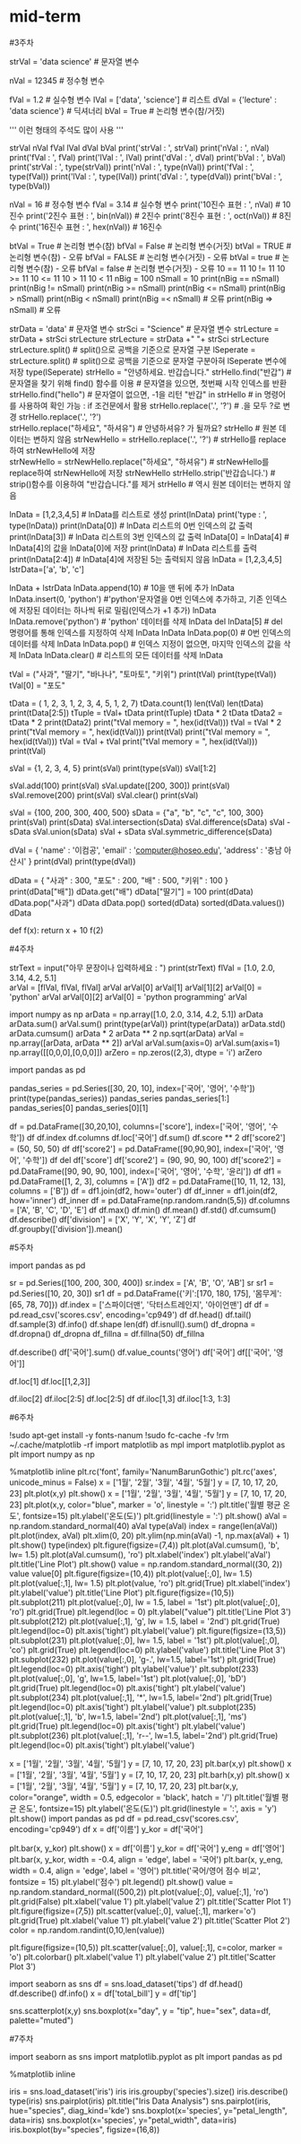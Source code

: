 # mid-term
#3주차

strVal = 'data science'               # 문자열 변수

nVal = 12345                          # 정수형 변수

fVal = 1.2                            # 실수형 변수
lVal = ['data', 'science']            # 리스트
dVal = {'lecture' : 'data science'}   # 딕셔너리
bVal = True                           # 논리형 변수(참/거짓)


''' 
이런 형태의 주석도 많이 사용
'''

strVal
nVal
fVal
lVal
dVal
bVal
print('strVal : ', strVal)
print('nVal : ', nVal)
print('fVal : ', fVal)
print('lVal : ', lVal)
print('dVal : ', dVal)
print('bVal : ', bVal)
print('strVal : ', type(strVal))
print('nVal : ', type(nVal))
print('fVal : ', type(fVal))
print('lVal : ', type(lVal))
print('dVal : ', type(dVal))
print('bVal : ', type(bVal))

nVal = 16                          # 정수형 변수
fVal = 3.14                        # 실수형 변수
print('10진수 표현 : ', nVal)       # 10진수
print('2진수 표현 : ', bin(nVal))  # 2진수
print('8진수 표현 : ', oct(nVal))  # 8진수
print('16진수 표현 : ', hex(nVal))  # 16진수

btVal = True                           # 논리형 변수(참)
bfVal = False                          # 논리형 변수(거짓)
btVal = TRUE                          # 논리형 변수(참) - 오류
bfVal = FALSE                          # 논리형 변수(거짓) - 오류
btVal = true                          # 논리형 변수(참) - 오류
bfVal = false                          # 논리형 변수(거짓) - 오류
10 == 11
10 != 11
10 >= 11
10 <= 11
10 > 11
10 < 11
nBig = 100
nSmall = 10
print(nBig == nSmall)
print(nBig != nSmall)
print(nBig >= nSmall)
print(nBig <= nSmall)
print(nBig > nSmall)
print(nBig < nSmall)
print(nBig =< nSmall)     # 오류
print(nBig => nSmall)     # 오류

strData = 'data'               # 문자열 변수
strSci = "Science"             # 문자열 변수
strLecture = strData + strSci
strLecture
strLecture = strData +" "+ strSci
strLecture
strLecture.split()              # split()으로 공백을 기준으로 문자열 구분
lSeperate = strLecture.split() # split()으로 공백을 기준으로 문자열 구분아혀 lSeperate 변수에 저장
type(lSeperate)
strHello = "안녕하세요. 반갑습니다."
strHello.find("반갑")       # 문자열을 찾기 위해 find() 함수를 이용
                            # 문자열을 있으면, 첫번째 시작 인덱스를 반환
strHello.find("hello")    # 문자열이 없으면, -1을 리턴
"반갑" in strHello          # in 명령어를 사용하여 확인 가능 : if 조건문에서 활용
strHello.replace('.', '?')    # .을 모두 ?로 변경
strHello.replace('.', '?')                  
strHello.replace("하세요", "하셔유")       # 안녕하셔유? 가 될까요?
strHello                      # 원본 데이터는 변하지 않음
strNewHello = strHello.replace('.', '?')                    # strHello를 replace하여 strNewHello에 저장   
strNewHello = strNewHello.replace("하세요", "하셔유")       # strNewHello를 replace하여 strNewHello에 저장
strNewHello
strHello.strip('반갑습니다.')    # strip()함수를 이용하여 "반갑습니다."를 제거
strHello                    # 역시 원본 데이터는 변하지 않음

lnData = [1,2,3,4,5]     # lnData를 리스트로 생성
print(lnData)
print('type : ', type(lnData))
print(lnData[0])    # lnData 리스트의 0번 인덱스의 값 출력
print(lnData[3])    # lnData 리스트의 3번 인덱스의 값 출력
lnData[0] = lnData[4]   # lnData[4]의 값을 lnData[0]에 저장
print(lnData)           # lnData 리스트를 출력
print(lnData[2:4])      # lnData[4]에 저장된 5는 출력되지 않음
lnData = [1,2,3,4,5]
lstrData=['a', 'b', 'c']

lnData + lstrData
lnData.append(10)   # 10을 맨 뒤에 추가
lnData
lnData.insert(0, 'python')  #'python'문자열을 0번 인덱스에 추가하고, 기존 인덱스에 저장된 데이터는 하나씩 뒤로 밀림(인덱스가 +1 추가)
lnData
lnData.remove('python')     # 'python' 데이터를 삭제
lnData
del lnData[5]              # del 명령어를 통해 인덱스를 지정하여 삭제
lnData
lnData
lnData.pop(0)     # 0번 인덱스의 데이터를 삭제
lnData
lnData.pop()     # 인덱스 지정이 없으면, 마지막 인덱스의 값을 삭제
lnData
lnData.clear()  # 리스트의 모든 데이터를 삭제
lnData

tVal = ("사과", "딸기", "바나나", "토마토", "키위")
print(tVal)
print(type(tVal))
tVal[0] = "포도"

tData = ( 1, 2, 3, 1, 2, 3, 4, 5, 1, 2, 7)
tData.count(1)
len(tVal)
len(tData)
print(tData[2:5])
tTuple = tVal+ tData
print(tTuple)
tData * 2
tData
tData2 = tData * 2
print(tData2)
print("tVal memory = ", hex(id(tVal)))
tVal = tVal * 2
print("tVal memory = ", hex(id(tVal)))
print(tVal)
print("tVal memory = ", hex(id(tVal)))
tVal = tVal + tVal
print("tVal memory = ", hex(id(tVal)))
print(tVal)

sVal = {1, 2, 3, 4, 5}
print(sVal)
print(type(sVal))
sVal[1:2]

sVal.add(100)
print(sVal)
sVal.update([200, 300])
print(sVal)
sVal.remove(200)
print(sVal)
sVal.clear()
print(sVal)

sVal = {100, 200, 300, 400, 500}
sData = {"a", "b", "c", "c", 100, 300}
print(sVal)
print(sData)
sVal.intersection(sData)
sVal.difference(sData)
sVal - sData
sVal.union(sData)
sVal + sData
sVal.symmetric_difference(sData)

dVal = {
    'name' : '이컴공',
    'email' : 'computer@hoseo.edu',
    'address' : '충남 아산시'
}
print(dVal)
print(type(dVal))

dData = {
    "사과" : 300, 
    "포도" : 200, 
    "배" : 500,
    "키위" : 100
}
print(dData["배"])
dData.get("배")
dData["딸기"] = 100
print(dData)
dData.pop("사과")
dData
dData.pop()
sorted(dData)
sorted(dData.values())
dData

def f(x):
  return x + 10
f(2)

#4주차

strText = input("아무 문장이나 입력하세요 : ")
print(strText)
flVal = [1.0, 2.0, 3.14, 4.2, 5.1]  
arVal = [flVal, flVal, flVal]
arVal
arVal[0]
arVal[1]
arVal[1][2]
arVal[0] = 'python'
arVal
arVal[0][2]
arVal[0] = 'python programming'
arVal

import numpy as np
arData = np.array([1.0, 2.0, 3.14, 4.2, 5.1])
arData
arData.sum()
arVal.sum()
print(type(arVal))
print(type(arData))
arData.std()
arData.cumsum()
arData * 2
arData ** 2
np.sqrt(arData)
arVal = np.array([arData, arData ** 2])
arVal
arVal.sum(axis=0)
arVal.sum(axis=1)
np.array([[0,0,0],[0,0,0]])
arZero = np.zeros((2,3), dtype = 'i') 
arZero

import pandas as pd

pandas_series = pd.Series([30, 20, 10], index=['국어', '영어', '수학'])
print(type(pandas_series))
pandas_series
pandas_series[1:]
pandas_series[0]
pandas_series[0][1]

df = pd.DataFrame([30,20,10], columns=['score'], index=['국어', '영어', '수학'])
df
df.index
df.columns
df.loc['국어'] 
df.sum()
df.score ** 2
df['score2'] = (50, 50, 50)
df
df['score2'] = pd.DataFrame([90,90,90], index=['국어', '영어', '수학'])
df
del df['score']
df['score2'] = (90, 90, 90, 100)
df['score2'] = pd.DataFrame([90, 90, 90, 100], index=['국어', '영어', '수학', '윤리'])
df
df1 = pd.DataFrame([1, 2, 3], columns = ['A'])
df2 = pd.DataFrame([10, 11, 12, 13], columns = ['B'])
df = df1.join(df2, how='outer')
df
df_inner = df1.join(df2, how='inner')
df_inner
df = pd.DataFrame(np.random.randn(5,5))
df.columns = ['A', 'B', 'C', 'D', 'E']
df
df.max()
df.min()
df.mean()
df.std()
df.cumsum()
df.describe()
df['division'] = ['X', 'Y', 'X', 'Y', 'Z']
df
df.groupby(['division']).mean()

#5주차

import pandas as pd

sr = pd.Series([100, 200, 300, 400])
sr.index = ['A', 'B', 'O', 'AB']
sr
sr1 = pd.Series([10, 20, 30])
sr1
df = pd.DataFrame({'키':[170, 180, 175], '몸무게':[65, 78, 70]})
df.index = ['스파이더맨', '닥터스트레인지', '아이언맨']
df
df = pd.read_csv('scores.csv', encoding='cp949')
df
df.head()
df.tail()
df.sample(3)
df.info()
df.shape
len(df)
df.isnull().sum()
df_dropna = df.dropna()
df_dropna
df_fillna = df.fillna(50)
df_fillna

df.describe()
df['국어'].sum()
df.value_counts('영어')
df['국어']
df[['국어', '영어']]

df.loc[1]
df.loc[[1,2,3]]

df.iloc[2]
df.iloc[2:5]
df.loc[2:5]
df
df.iloc[1,3]
df.iloc[1:3, 1:3]

#6주차

!sudo apt-get install -y fonts-nanum
!sudo fc-cache -fv
!rm ~/.cache/matplotlib -rf
import matplotlib as mpl
import matplotlib.pyplot as plt
import numpy as np

%matplotlib inline
plt.rc('font', family='NanumBarunGothic')
plt.rc('axes', unicode_minus = False)
x = ['1월', '2월', '3월', '4월', '5월']
y = [7, 10, 17, 20, 23]
plt.plot(x,y)
plt.show()
x = ['1월', '2월', '3월', '4월', '5월']
y = [7, 10, 17, 20, 23]
plt.plot(x,y, color="blue", marker = 'o', linestyle = ':')
plt.title('월별 평균 온도', fontsize=15)
plt.ylabel('온도(도)')
plt.grid(linestyle = ':')
plt.show()
aVal = np.random.standard_normal(40)
aVal
type(aVal)
index = range(len(aVal))
plt.plot(index, aVal)
plt.xlim(0, 20)
plt.ylim(np.min(aVal) -1, np.max(aVal) + 1)
plt.show()
type(index)
plt.figure(figsize=(7,4))
plt.plot(aVal.cumsum(), 'b', lw= 1.5)
plt.plot(aVal.cumsum(), 'ro')
plt.xlabel('index')
plt.ylabel('aVal')
plt.title('Line Plot')
plt.show()
value = np.random.standard_normal((30, 2))
value
value[0]
plt.figure(figsize=(10,4))
plt.plot(value[:,0], lw= 1.5)
plt.plot(value[:,1], lw= 1.5)
plt.plot(value, 'ro')
plt.grid(True)
plt.xlabel('index')
plt.ylabel('value')
plt.title('Line Plot')
plt.figure(figsize=(10,5))
plt.subplot(211)
plt.plot(value[:,0], lw = 1.5, label = '1st')
plt.plot(value[:,0], 'ro')
plt.grid(True)
plt.legend(loc = 0)
plt.ylabel("value")
plt.title('Line Plot 3')
plt.subplot(212)
plt.plot(value[:,1], 'g', lw = 1.5, label = '2nd')
plt.grid(True)
plt.legend(loc=0)
plt.axis('tight')
plt.ylabel('value')
plt.figure(figsize=(13,5))
plt.subplot(231)
plt.plot(value[:,0], lw= 1.5, label = '1st')
plt.plot(value[:,0], 'co')
plt.grid(True)
plt.legend(loc=0)
plt.ylabel('value')
plt.title('Line Plot 3')
plt.subplot(232)
plt.plot(value[:,0], 'g-.', lw=1.5, label='1st')
plt.grid(True)
plt.legend(loc=0)
plt.axis('tight')
plt.ylabel('value')'
plt.subplot(233)
plt.plot(value[:,0], 'g', lw=1.5, label='1st')
plt.plot(value[:,0], 'bD')
plt.grid(True)
plt.legend(loc=0)
plt.axis('tight')
plt.ylabel('value')
plt.subplot(234)
plt.plot(value[:,1], '*', lw=1.5, label='2nd')
plt.grid(True)
plt.legend(loc=0)
plt.axis('tight')
plt.ylabel('value')
plt.subplot(235)
plt.plot(value[:,1], 'b', lw=1.5, label='2nd')
plt.plot(value[:,1], 'ms')
plt.grid(True)
plt.legend(loc=0)
plt.axis('tight')
plt.ylabel('value')
plt.subplot(236)
plt.plot(value[:,1], 'r--', lw=1.5, label='2nd')
plt.grid(True)
plt.legend(loc=0)
plt.axis('tight')
plt.ylabel('value')

x = ['1월', '2월', '3월', '4월', '5월']
y = [7, 10, 17, 20, 23]
plt.bar(x,y)
plt.show()
x = ['1월', '2월', '3월', '4월', '5월']
y = [7, 10, 17, 20, 23]
plt.barh(x,y)
plt.show()
x = ['1월', '2월', '3월', '4월', '5월']
y = [7, 10, 17, 20, 23]
plt.bar(x,y, color="orange", width = 0.5, edgecolor = 'black', hatch = '/')
plt.title('월별 평균 온도', fontsize=15)
plt.ylabel('온도(도)')
plt.grid(linestyle = ':', axis = 'y')
plt.show()
import pandas as pd
df = pd.read_csv('scores.csv', encoding='cp949')
df
x = df['이름']
y_kor = df['국어']

plt.bar(x, y_kor)
plt.show()
x = df['이름']
y_kor = df['국어']
y_eng = df['영어']
plt.bar(x, y_kor, width = -0.4, align = 'edge', label = '국어')
plt.bar(x, y_eng, width = 0.4, align = 'edge', label = '영어')
plt.title('국어/영어 점수 비교', fontsize = 15)
plt.ylabel('점수')
plt.legend() 
plt.show()
value = np.random.standard_normal((500,2))
plt.plot(value[:,0], value[:,1], 'ro')
plt.grid(False)
plt.xlabel('value 1')
plt.ylabel('value 2')
plt.title('Scatter Plot 1')
plt.figure(figsize=(7,5))
plt.scatter(value[:,0], value[:,1], marker='o')
plt.grid(True)
plt.xlabel('value 1')
plt.ylabel('value 2')
plt.title('Scatter Plot 2')
color = np.random.randint(0,10,len(value))

plt.figure(figsize=(10,5))
plt.scatter(value[:,0], value[:,1], c=color, marker = 'o')
plt.colorbar()
plt.xlabel('value 1')
plt.ylabel('value 2')
plt.title('Scatter Plot 3')

import seaborn as sns
df = sns.load_dataset('tips')
df
df.head()
df.describe()
df.info()
x = df['total_bill']
y = df['tip']

sns.scatterplot(x,y)
sns.boxplot(x="day", y = "tip", hue="sex", data=df, palette="muted")

#7주차

import seaborn as sns
import matplotlib.pyplot as plt
import pandas as pd

%matplotlib inline    

iris = sns.load_dataset('iris')
iris
iris.groupby('species').size()
iris.describe()
type(iris)
sns.pairplot(iris)
plt.title("Iris Data Analysis")
sns.pairplot(iris, hue="species", diag_kind='kde')
sns.boxplot(x='species', y="petal_length", data=iris)
sns.boxplot(x='species', y="petal_width", data=iris)
iris.boxplot(by="species", figsize=(16,8))
